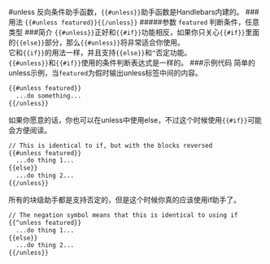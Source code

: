 #unless
反向条件助手函数，`{{#unless}}`助手函数是Handlebars内建的。
###用法
`{{#unless featured}}{{/unless}}`
#####参数
`featured` 判断条件，任意类型
###简介
`{{#unless}}`正好和`{{#if}}`功能相反，如果你只关心`{{#if}}`里面的`{{else}}`部分，那么`{{#unless}}`将非常适合你使用。  
它和`{{if}}`的用法一样，并且支持`{{else}}`和`^`否定功能。  
`{{#unless}}`和`{{#if}}`使用的条件判断表达式是一样的。
###示例代码
简单的unless示例，当`featured`为假时输出unless标签中间的内容。

```html
{{#unless featured}}
  ...do something...
{{/unless}}
```
如果你愿意的话，你也可以在unless中使用else，不过这个时候使用`{{#if}}`可能会方便阅读。

```html
// This is identical to if, but with the blocks reversed
{{#unless featured}}
  ...do thing 1...
{{else}}
  ...do thing 2...
{{/unless}}
```
所有的块级助手都是支持否定的，但是这个时候你真的应该使用if助手了。

```html
// The negation symbol means that this is identical to using if
{{^unless featured}}
  ...do thing 1...
{{else}}
  ...do thing 2...
{{/unless}}
```